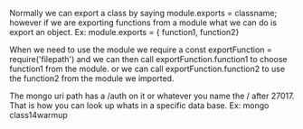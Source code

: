 Normally we can export a class by saying module.exports = classname;
however if we are exporting functions from a module what we can do is export an object.
Ex: module.exports = { function1, function2}

When we need to use the module we require
a const exportFunction = require('filepath')
and we can then call exportFunction.function1 to choose function1 from the module.
or we can call exportFunction.function2 to use the function2 from the module we imported.

The mongo uri path has a /auth on it or whatever you name the / after 27017. That is how you can look up whats in a specific data base. Ex: mongo class14warmup